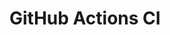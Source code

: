 # GitHub Actions CI




























































































































































































































































































































































































































































































































































































































































































































































































